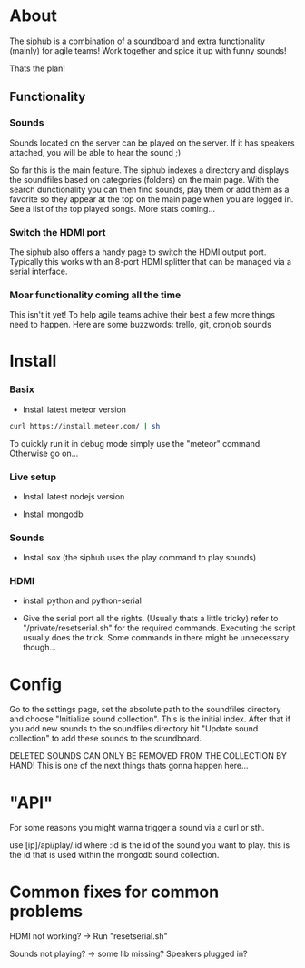 # About
The siphub is a combination of a soundboard and extra functionality (mainly) for agile teams! Work together and spice it up with funny sounds!

Thats the plan!

## Functionality

### Sounds
Sounds located on the server can be played on the server. If it has speakers attached, you will be able to hear the sound ;)

So far this is the main feature. The siphub indexes a directory and displays the soundfiles based on categories (folders) on the main page. With the search dunctionality you can then find sounds, play them or add them as a favorite so they appear at the top on the main page when you are logged in.
See a list of the top played songs. More stats coming...

### Switch the HDMI port
The siphub also offers a handy page to switch the HDMI output port. Typically this works with an 8-port HDMI splitter that can be managed via a serial interface.

### Moar functionality coming all the time

This isn't it yet! To help agile teams achive their best a few more things need to happen.
Here are some buzzwords: trello, git, cronjob sounds

# Install

### Basix

* Install latest meteor version

```bash
curl https://install.meteor.com/ | sh
```
To quickly run it in debug mode simply use the "meteor" command.
Otherwise go on...

### Live setup

* Install latest nodejs version

* Install mongodb

### Sounds

* Install sox (the siphub uses the play command to play sounds)

### HDMI

* install python and python-serial

* Give the serial port all the rights. (Usually thats a little tricky) refer to "/private/resetserial.sh" for the required commands. Executing the script usually does the trick. Some commands in there might be unnecessary though...

# Config
Go to the settings page, set the absolute path to the soundfiles directory and choose "Initialize sound collection". This is the initial index. After that if you add new sounds to the soundfiles directory hit "Update sound collection" to add these sounds to the soundboard.

DELETED SOUNDS CAN ONLY BE REMOVED FROM THE COLLECTION BY HAND!
This is one of the next things thats gonna happen here...

# "API"

For some reasons you might wanna trigger a sound via a curl or sth.

use [ip]/api/play/:id where :id is the id of the sound you want to play. this is the id that is used within the mongodb sound collection.

# Common fixes for common problems
HDMI not working? -> Run "resetserial.sh"

Sounds not playing? -> some lib missing? Speakers plugged in?
